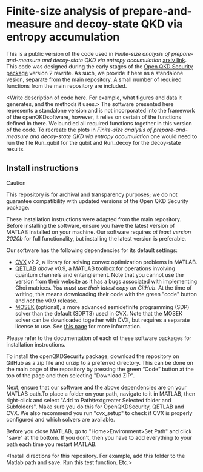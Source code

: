 # Finite-size analysis of prepare-and-measure and decoy-state QKD via entropy accumulation

This is a public version of the code used in *Finite-size analysis of prepare-and-measure and decoy-state QKD via entropy accumulation* [arxiv link](https://arxiv.org/abs/2406.10198). This code was designed during the early stages of the [Open QKD Security package](https://github.com/Optical-Quantum-Communication-Theory/openQKDsecurity) version 2 rewrite. As such, we provide it here as a standalone vesion, separate from the main repository. A small number of required functions from the main repository are included.

\<Write description of code here. For example, what figures and data it generates, and the methods it uses.\>
The software presented here represents a standalone version and is not incorporated into the framework of the openQKDsoftware, however, it relies on certain of the functions defined in there. We bundled all required functions together in this version of the code. To recreate the plots in *Finite-size analysis of prepare-and-measure and decoy-state QKD via entropy accumulation* one would need to run the file Run_qubit for the qubit and Run_decoy for the decoy-state results.

## Install instructions
> [!CAUTION]
> This repository is for archival and transparency purposes; we do not guarantee compatibility with updated versions of the Open QKD Security package.


These installation instructions were adapted from the main repository.
Before installing the software, ensure you have the latest version of MATLAB installed on your machine.
Our software requires *at least version 2020b* for full functionality, but installing the latest version is preferable.

Our software has the following dependencies for its default settings:

- [CVX](https://cvxr.com/cvx/download/) v2.2, a library for solving convex optimization problems in MATLAB.
- [QETLAB](https://github.com/nathanieljohnston/QETLAB) *above* v0.9, a MATLAB toolbox for operations involving quantum channels and entanglement. Note that you cannot use the version from their website as it has a bugs associated with implementing Choi matrices. *You must use their latest copy on GitHub*. At the time of writing, this means downloading their code with the green "code" button and *not* the v0.9 release.
- [MOSEK](https://www.mosek.com/) (optional), a more advanced semidefinite programming (SDP) solver than the default (SDPT3) used in CVX. Note that the MOSEK solver can be downloaded together with CVX, but requires a separate license to use. See [this page](https://cvxr.com/cvx/doc/mosek.html) for more information.

Please refer to the documentation of each of these software packages for installation instructions.

To install the openQKDSecurity package, download the repository on GitHub as a zip file and unzip to a preferred directory. This can be done on the main page of the repository by pressing the green “Code” button at the top of the page and then selecting "Download ZIP".

Next, ensure that our software and the above dependencies are on your MATLAB path.To place a folder on your path, navigate to it in MATLAB, then right-click and select "Add to Path\textgreater Selected folder and Subfolders". Make sure you do this for OpenQKDSecurity, QETLAB and CVX. We also recommend you run "cvx_setup" to check if CVX is properly configured and which solvers are available.

Before you close MATLAB, go to "Home\>Environment\>Set Path" and click "save" at the bottom. If you don't, then you have to add everything to your path each time you restart MATLAB.

\<Install directions for this repository. For example, add this folder to the Matlab path and save. Run this test function. Etc.\>
